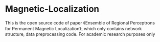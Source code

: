 # Magnetic-Localization
This is the open source code of paper 《Ensemble of Regional Perceptrons for Permanent Magnetic Localization》, which only contains network structure, data preprocessing code. For academic research purposes only
